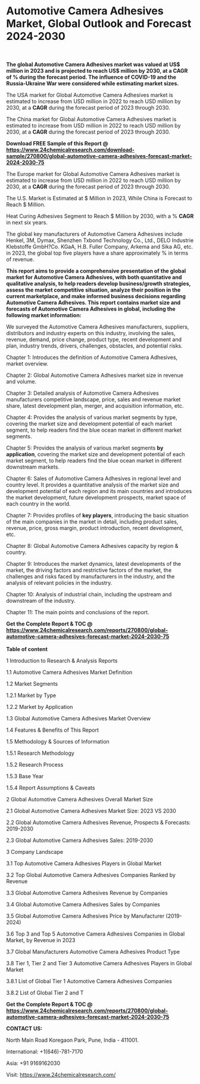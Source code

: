 <h1>Automotive Camera Adhesives Market, Global Outlook and Forecast 2024-2030</h1><br/><p><strong>The global Automotive Camera Adhesives market was valued at US$ million in 2023 and is projected to reach US$ million by 2030, at a <strong>CAGR</strong> of % during the forecast period. The influence of COVID-19 and the Russia-Ukraine War were considered while estimating market sizes.</strong></p><p>The USA market for Global Automotive Camera Adhesives market is estimated to increase from USD million in 2022 to reach USD million by 2030, at a <strong>CAGR</strong> during the forecast period of 2023 through 2030.</p><p>The China market for Global Automotive Camera Adhesives market is estimated to increase from USD million in 2022 to reach USD million by 2030, at a <strong>CAGR</strong> during the forecast period of 2023 through 2030.</p><div><b>Download FREE Sample of this Report @ <a href="https://www.24chemicalresearch.com/download-sample/270800/global-automotive-camera-adhesives-forecast-market-2024-2030-75">https://www.24chemicalresearch.com/download-sample/270800/global-automotive-camera-adhesives-forecast-market-2024-2030-75</a></b></div><p>The Europe market for Global Automotive Camera Adhesives market is estimated to increase from USD million in 2022 to reach USD million by 2030, at a <strong>CAGR</strong> during the forecast period of 2023 through 2030.</p><p>The U.S. Market is Estimated at $ Million in 2023, While China is Forecast to Reach $ Million.</p><p>Heat Curing Adhesives Segment to Reach $ Million by 2030, with a % <strong>CAGR</strong> in next six years.</p><p>The global key manufacturers of Automotive Camera Adhesives include Henkel, 3M, Dymax, Shenzhen Txbond Technology Co., Ltd., DELO Industrie Klebstoffe GmbH?Co. KGaA, H.B. Fuller Company, Arkema and Sika AG, etc. in 2023, the global top five players have a share approximately % in terms of revenue.</p><p><strong>This report aims to provide a comprehensive presentation of the global market for Automotive Camera Adhesives, with both quantitative and qualitative analysis, to help readers develop business/growth strategies, assess the market competitive situation, analyze their position in the current marketplace, and make informed business decisions regarding Automotive Camera Adhesives. This report contains market size and forecasts of Automotive Camera Adhesives in global, including the following market information:</strong></p><p>We surveyed the Automotive Camera Adhesives manufacturers, suppliers, distributors and industry experts on this industry, involving the sales, revenue, demand, price change, product type, recent development and plan, industry trends, drivers, challenges, obstacles, and potential risks.</p><p>Chapter 1: Introduces the definition of Automotive Camera Adhesives, market overview.</p><p>Chapter 2: Global Automotive Camera Adhesives market size in revenue and volume.</p><p>Chapter 3: Detailed analysis of Automotive Camera Adhesives manufacturers competitive landscape, price, sales and revenue market share, latest development plan, merger, and acquisition information, etc.</p><p>Chapter 4: Provides the analysis of various market segments by type, covering the market size and development potential of each market segment, to help readers find the blue ocean market in different market segments.</p><p>Chapter 5: Provides the analysis of various market segments <strong>by application</strong>, covering the market size and development potential of each market segment, to help readers find the blue ocean market in different downstream markets.</p><p>Chapter 6: Sales of Automotive Camera Adhesives in regional level and country level. It provides a quantitative analysis of the market size and development potential of each region and its main countries and introduces the market development, future development prospects, market space of each country in the world.</p><p>Chapter 7: Provides profiles of <strong>key players</strong>, introducing the basic situation of the main companies in the market in detail, including product sales, revenue, price, gross margin, product introduction, recent development, etc.</p><p>Chapter 8: Global Automotive Camera Adhesives capacity by region & country.</p><p>Chapter 9: Introduces the market dynamics, latest developments of the market, the driving factors and restrictive factors of the market, the challenges and risks faced by manufacturers in the industry, and the analysis of relevant policies in the industry.</p><p>Chapter 10: Analysis of industrial chain, including the upstream and downstream of the industry.</p><p>Chapter 11: The main points and conclusions of the report.</p><div><b>Get the Complete Report & TOC @ <a href="https://www.24chemicalresearch.com/reports/270800/global-automotive-camera-adhesives-forecast-market-2024-2030-75">https://www.24chemicalresearch.com/reports/270800/global-automotive-camera-adhesives-forecast-market-2024-2030-75</a></b></div><br><b>Table of content</b><p>1 Introduction to Research & Analysis Reports<br />
 
  1.1 Automotive Camera Adhesives Market Definition<br />
 
  1.2 Market Segments<br />
 
  1.2.1 Market by Type<br />
 
  1.2.2 Market by Application<br />
 
  1.3 Global Automotive Camera Adhesives Market Overview<br />
 
  1.4 Features & Benefits of This Report<br />
 
  1.5 Methodology & Sources of Information<br />
 
  1.5.1 Research Methodology<br />
 
  1.5.2 Research Process<br />
 
  1.5.3 Base Year<br />
 
  1.5.4 Report Assumptions & Caveats<br />
 
 2 Global Automotive Camera Adhesives Overall Market Size<br />
 
  2.1 Global Automotive Camera Adhesives Market Size: 2023 VS 2030<br />
 
  2.2 Global Automotive Camera Adhesives Revenue, Prospects & Forecasts: 2019-2030<br />
 
  2.3 Global Automotive Camera Adhesives Sales: 2019-2030<br />
 
 3 Company Landscape<br />
 
  3.1 Top Automotive Camera Adhesives Players in Global Market<br />
 
  3.2 Top Global Automotive Camera Adhesives Companies Ranked by Revenue<br />
 
  3.3 Global Automotive Camera Adhesives Revenue by Companies<br />
 
  3.4 Global Automotive Camera Adhesives Sales by Companies<br />
 
  3.5 Global Automotive Camera Adhesives Price by Manufacturer (2019-2024)<br />
 
  3.6 Top 3 and Top 5 Automotive Camera Adhesives Companies in Global Market, by Revenue in 2023<br />
 
  3.7 Global Manufacturers Automotive Camera Adhesives Product Type<br />
 
  3.8 Tier 1, Tier 2 and Tier 3 Automotive Camera Adhesives Players in Global Market<br />
 
  3.8.1 List of Global Tier 1 Automotive Camera Adhesives Companies<br />
 
  3.8.2 List of Global Tier 2 and T<br><div><b>Get the Complete Report & TOC @ <a href="https://www.24chemicalresearch.com/reports/270800/global-automotive-camera-adhesives-forecast-market-2024-2030-75">https://www.24chemicalresearch.com/reports/270800/global-automotive-camera-adhesives-forecast-market-2024-2030-75</a></b></div></p>
 
 <b>CONTACT US:</b><br>
 
 North Main Road Koregaon Park, Pune, India - 411001.<br/>
 
 International: +1(646)-781-7170<br/>
 
 Asia: +91 9169162030<br/>
 
 Visit: <a href="https://www.24chemicalresearch.com/">https://www.24chemicalresearch.com/</a>
 
 <br>